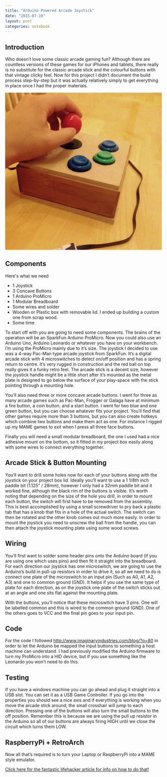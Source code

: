 ```yaml
---
title: "Arduino Powered Arcade Joystick"
date: "2015-07-19"
layout: post
categories: notebook
---
```


## Introduction

Who doesn’t love some classic arcade gaming fun? Although there are countless versions of these games for our iPhones and tablets, there really is no substitute for the classic arcade stick and the colourful buttons with that vintage clicky feel. Now for this project I didn’t document the build process step-by-step but it was actually relatively simply to get everything in place once I had the proper materials.

![Arduino Joystick](/assets/images/post_images/joystick.jpg "Arduino Joystick")

## Components

Here's what we need

- 1 Joystick
- 3 Concave Buttons
- 1 Arduino ProMicro
- 1 Modular Breadboard
- Some wires and solder
- Wooden or Plastic box with removable lid. I ended up building a custom one from scrap wood.
- Some time

To start off with you are going to need some components. The brains of the operation will be an SparkFun Arduino ProMicro. Now you could also use an Arduino Uno, Arduino Leonardo or whatever you have on your workbench. I’m using the ProMicro mainly due to it’s size. The joystick I decided to use was a 4-way Pac-Man type arcade joystick from SparkFun. It’s a digital arcade stick with 4 microswitches to detect on/off position and has a spring return to centre. It’s very rugged in construction and the red ball on top really gives it a funky retro feel. The arcade stick is a decent size, however the joystick handle might be a little short after it’s mounted as the metal plate is designed to go below the surface of your play-space with the stick pointing through a mounting hole.

You’ll also need three or more concave arcade buttons. I went for three as many arcade games such as Pac-Man, Frogger or Galaga have at minimum a fire button, a coin button, and a start button. I went for two blue and one green button, but you can choose whatever fits your project. You’ll find that other games require more than 3 buttons, but you can also create hotkeys which combine two buttons and make them act as one. For instance I rigged up my MAME games to exit when I press all three face buttons.

Finally you will need a small modular breadboard, the one I used had a nice adhesive mount on the bottom, so it fitted in my project box easily along with some wires to connect everything together.

## Arcade Stick & Button Mounting

You’ll want to drill some holes now for each of your buttons along with the joystick on your project box lid. Ideally you’ll want to use a 1 1/8th inch paddle bit (1.125" / 28mm), however I only had a 32mm paddle bit and it worked fine, although the black rim of the buttons is visible. It’s worth noting that depending on the size of the hole you drill, in order to mount each button, the switch will first have to be removed from the assembly. This is best accomplished by using a small screwdriver to pry back a plastic tab that has a knob that fits in a hole of the actual switch. The switch can then be rotated and the other knob comes out much more easily. In order to mount the joystick you need to unscrew the ball from the handle, you can then attach the joystick mounting plate using some wood screws.

## Wiring

You’ll first want to solder some header pins onto the Arduino board (if you are using one which uses pins) and then fit it straight into the breadboard. For each direction our joystick has one microswitch, we are going to use the Arduino’s build in pull-up resistors in order to drive it, so all we need to do is connect one plate of the microswitch to an input pin (Such as A0, A1, A2, A3) and one to common ground (GND). It helps if you use the same type of plate for each direction, as on the joystick one plate of the switch sticks out at an angle and one sits flat against the mounting plate.

With the buttons, you’ll notice that these microswitch have 3 pins. One will be labelled common and this is wired to the common ground (GND). One of the others goes to VCC and the final pin goes to your input pin.

## Code

For the code I followed http://www.imaginaryindustries.com/blog/?p=80 in order to let the Arduino be mapped the input buttons to something a host machine can understand. I had previously modified the Arduino firmware to turn my ProMicro into a HID device, but if you use something like the Leonardo you won’t need to do this.

## Testing

If you have a windows machine you can go ahead and plug it straight into a USB slot. You can set it as a USB Game Controller. If you go into the properties you should see a nice axis and if everything is working when you move the arcade stick around, the small crosshair will jump to each direction. Pressing one of the buttons will also turn the small buttons to the off position. Remember this is because we are using the pull up resistor in the Arduino so all of our buttons are always firing HIGH until we close the circuit which turns them LOW.

## RaspberryPi + RetroArch

Now all that’s required is to turn your Laptop or RaspberryPi into a MAME style emulator.

[Click here for the fantastic lifehacker article for info on how to do that!](http://lifehacker.com/how-to-turn-your-raspberry-pi-into-a-retro-game-console-498561192)
